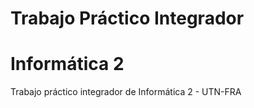 # Trabajo Práctico Integrador 
# Informática 2
Trabajo práctico integrador de Informática 2 - UTN-FRA
